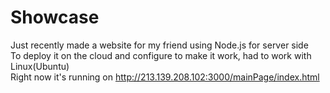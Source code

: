 # Showcase
Just recently made a website for my friend using Node.js for server side<br>
To deploy it on the cloud and configure to make it work, had to work with Linux(Ubuntu)<br>
Right now it's running on http://213.139.208.102:3000/mainPage/index.html
